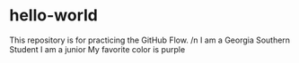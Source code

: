# hello-world
This repository is for practicing the GitHub Flow. /n
I am a Georgia Southern Student
I am a junior
My favorite color is purple
